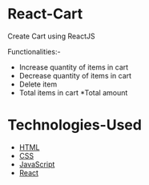 # React-Cart

Create Cart using ReactJS

Functionalities:-

* Increase quantity of items in cart
* Decrease quantity of items in cart
* Delete item
* Total items in cart
*Total amount


# Technologies-Used
* [HTML](https://www.w3schools.com/html/html_intro.asp)
* [CSS](https://www.w3schools.com/css/css_intro.asp)
* [JavaScript](https://www.w3schools.com/js/js_intro.asp)
* [React](https://reactjs.org/docs/getting-started.html)
